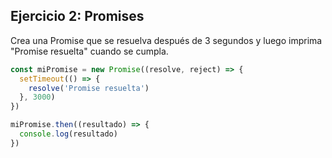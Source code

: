 ## Ejercicio 2: Promises

Crea una Promise que se resuelva después de 3 segundos y luego imprima "Promise resuelta" cuando se cumpla.

```javascript
const miPromise = new Promise((resolve, reject) => {
  setTimeout(() => {
    resolve('Promise resuelta')
  }, 3000)
})

miPromise.then((resultado) => {
  console.log(resultado)
})
```
